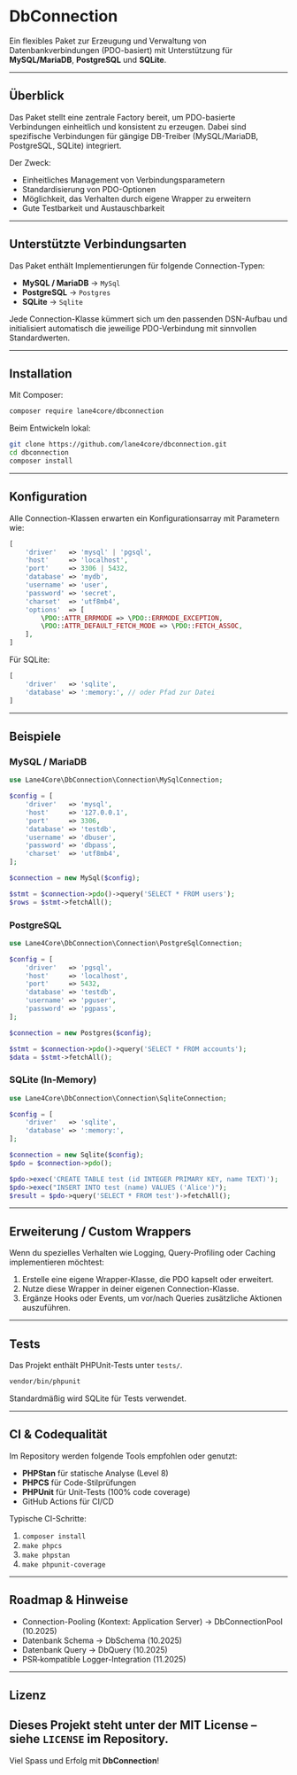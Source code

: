 # DbConnection

Ein flexibles Paket zur Erzeugung und Verwaltung von Datenbankverbindungen (PDO-basiert) mit Unterstützung für **MySQL/MariaDB**, **PostgreSQL** und **SQLite**. 

---

## Überblick

Das Paket stellt eine zentrale Factory bereit, um PDO-basierte Verbindungen einheitlich und konsistent zu erzeugen. Dabei sind spezifische Verbindungen für gängige DB-Treiber (MySQL/MariaDB, PostgreSQL, SQLite) integriert.

Der Zweck:

* Einheitliches Management von Verbindungsparametern
* Standardisierung von PDO-Optionen
* Möglichkeit, das Verhalten durch eigene Wrapper zu erweitern
* Gute Testbarkeit und Austauschbarkeit

---

## Unterstützte Verbindungsarten

Das Paket enthält Implementierungen für folgende Connection-Typen:

* **MySQL / MariaDB** → `MySql`
* **PostgreSQL** → `Postgres`
* **SQLite** → `Sqlite`

Jede Connection-Klasse kümmert sich um den passenden DSN-Aufbau und initialisiert automatisch die jeweilige PDO-Verbindung mit sinnvollen Standardwerten.

---

## Installation

Mit Composer:

```bash
composer require lane4core/dbconnection
```

Beim Entwickeln lokal:

```bash
git clone https://github.com/lane4core/dbconnection.git
cd dbconnection
composer install
```

---

## Konfiguration

Alle Connection-Klassen erwarten ein Konfigurationsarray mit Parametern wie:

```php
[
    'driver'   => 'mysql' | 'pgsql',
    'host'     => 'localhost',
    'port'     => 3306 | 5432,
    'database' => 'mydb',
    'username' => 'user',
    'password' => 'secret',
    'charset'  => 'utf8mb4',
    'options'  => [
        \PDO::ATTR_ERRMODE => \PDO::ERRMODE_EXCEPTION,
        \PDO::ATTR_DEFAULT_FETCH_MODE => \PDO::FETCH_ASSOC,
    ],
]
```

Für SQLite:

```php
[
    'driver'   => 'sqlite',
    'database' => ':memory:', // oder Pfad zur Datei
]
```

---

## Beispiele

### MySQL / MariaDB

```php
use Lane4Core\DbConnection\Connection\MySqlConnection;

$config = [
    'driver'   => 'mysql',
    'host'     => '127.0.0.1',
    'port'     => 3306,
    'database' => 'testdb',
    'username' => 'dbuser',
    'password' => 'dbpass',
    'charset'  => 'utf8mb4',
];

$connection = new MySql($config);

$stmt = $connection->pdo()->query('SELECT * FROM users');
$rows = $stmt->fetchAll();
```

### PostgreSQL

```php
use Lane4Core\DbConnection\Connection\PostgreSqlConnection;

$config = [
    'driver'   => 'pgsql',
    'host'     => 'localhost',
    'port'     => 5432,
    'database' => 'testdb',
    'username' => 'pguser',
    'password' => 'pgpass',
];

$connection = new Postgres($config);

$stmt = $connection->pdo()->query('SELECT * FROM accounts');
$data = $stmt->fetchAll();
```

### SQLite (In‑Memory)

```php
use Lane4Core\DbConnection\Connection\SqliteConnection;

$config = [
    'driver'   => 'sqlite',
    'database' => ':memory:',
];

$connection = new Sqlite($config);
$pdo = $connection->pdo();

$pdo->exec('CREATE TABLE test (id INTEGER PRIMARY KEY, name TEXT)');
$pdo->exec("INSERT INTO test (name) VALUES ('Alice')");
$result = $pdo->query('SELECT * FROM test')->fetchAll();
```

---

## Erweiterung / Custom Wrappers

Wenn du spezielles Verhalten wie Logging, Query-Profiling oder Caching implementieren möchtest:

1. Erstelle eine eigene Wrapper-Klasse, die PDO kapselt oder erweitert.
2. Nutze diese Wrapper in deiner eigenen Connection-Klasse.
3. Ergänze Hooks oder Events, um vor/nach Queries zusätzliche Aktionen auszuführen.

---

## Tests

Das Projekt enthält PHPUnit-Tests unter `tests/`.

```bash
vendor/bin/phpunit
```

Standardmäßig wird SQLite für Tests verwendet.

---

## CI & Codequalität

Im Repository werden folgende Tools empfohlen oder genutzt:

* **PHPStan** für statische Analyse (Level 8)
* **PHPCS** für Code-Stilprüfungen
* **PHPUnit** für Unit-Tests (100% code coverage)
* GitHub Actions für CI/CD

Typische CI-Schritte:

1. `composer install`
2. `make phpcs`
3. `make phpstan`
4. `make phpunit-coverage`

---

## Roadmap & Hinweise
* Connection-Pooling (Kontext: Application Server) -> DbConnectionPool (10.2025)
* Datenbank Schema -> DbSchema (10.2025)
* Datenbank Query -> DbQuery (10.2025)
* PSR‑kompatible Logger-Integration (11.2025)

---

## Lizenz

Dieses Projekt steht unter der **MIT License** – siehe `LICENSE` im Repository.
---

Viel Spass und Erfolg mit **DbConnection**!
